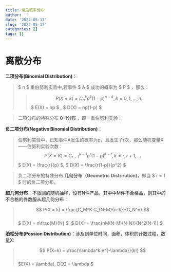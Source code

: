 ```yaml
---
title: 常见概率分布
author: ''
date: '2022-05-17'
slug: '2022-05-17'
categories: []
tags: []
---
```


<script type="text/x-mathjax-config">
MathJax.Hub.Config({
  tex2jax: {
    inlineMath: [['$','$'], ['\\(','\\)']],
    processEscapes: true
  }
});
</script>

# 离散分布

**二项分布(Binomial Distribution)**：
> $ n $ 重伯努利实验中,若事件 $ A $ 成功的概率为 $ P $ ，那么：
>> $$ P(X = k) = C_n^k p^k(1-p)^{n-k}, k = 0,1,...,n. $$
> $ E(X) = np $ , $ D(X) = np(1-p) $

> 二项分布的特殊分布 **0-1分布** ，即一重伯努利实验：

**负二项分布(Negative Binomial Distribution)**：
> 伯努利实验中，已知事件A发生的概率为p，且发生了r次，那么随机变量X——伯努利实验次数：
> $$ P(X = K) = C_{r-1}^{k-1}p^r(1-p)^{k-r}, k = r,r+1,... $$
> $ E(X) = \frac{r}{p} $, $ D(X) = \frac{r(1-p)}{p^2} $

> 负二项分布的特殊分布  **几何分布（Geometric Distrirution)**，即当 $ r = 1 $ 时的负二项分布。

**超几何分布**：不放回的随机抽样，设有N件产品，其中中M件不合格品，则其中的不合格的件数服从超几何分布： 
> $$ P(X = k) = \frac{C_M^K C_{N-M}{n-k}}{C_N^n} $$  
> $ E(X) = n\frac{M}{N} $, $ D(X) = \frac{nM(N-M)(N-N)}{N^2(N-1)} $

**泊松分布(Possion Distribution)**：涉及到单位时间，面积，体积的计数过程，数量X:
> $$ P(X=k) = \frac{\lambda^k e^{-\lambda}}{k!}  $$  
> $E(X) = \lambda), D(X) = \lambda $
